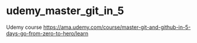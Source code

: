 # udemy_master_git_in_5
Udemy course https://ama.udemy.com/course/master-git-and-github-in-5-days-go-from-zero-to-hero/learn
